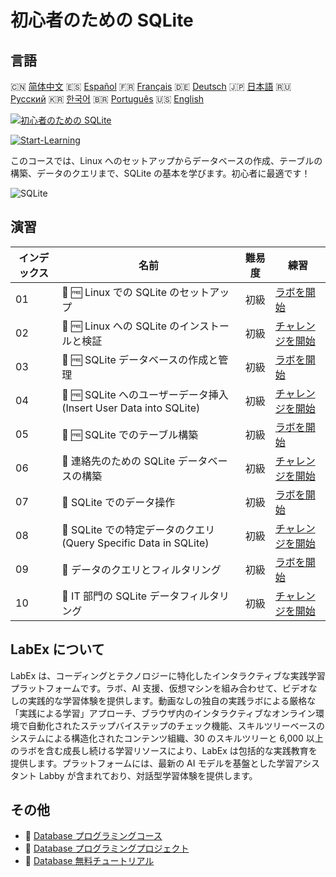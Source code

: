 # 初心者のための SQLite

## 言語

🇨🇳 [简体中文](README_zh.md) 🇪🇸 [Español](README_es.md) 🇫🇷 [Français](README_fr.md) 🇩🇪 [Deutsch](README_de.md) 🇯🇵 [日本語](README_ja.md) 🇷🇺 [Русский](README_ru.md) 🇰🇷 [한국어](README_ko.md) 🇧🇷 [Português](README_pt.md) 🇺🇸 [English](README.md) 

[![初心者のための SQLite](https://cover-creator.labex.io/sqlite-for-beginners.png?lang=ja)](https://labex.io/ja/courses/sqlite-for-beginners)

[![Start-Learning](https://img.shields.io/badge/Start-Learning-whitesmoke?style=for-the-badge)](https://labex.io/ja/courses/sqlite-for-beginners)

このコースでは、Linux へのセットアップからデータベースの作成、テーブルの構築、データのクエリまで、SQLite の基本を学びます。初心者に最適です！

![SQLite](https://img.shields.io/badge/SQLite-whitesmoke?style=for-the-badge&logo=sqlite)


## 演習

|   インデックス | 名前                                                               | 難易度   | 練習                                                                                                                            |
|----------------|--------------------------------------------------------------------|----------|---------------------------------------------------------------------------------------------------------------------------------|
|             01 | 📖 🆓 Linux での SQLite のセットアップ                             | 初級     | <a target='_blank' href='https://labex.io/ja/tutorials/sqlite-setting-up-sqlite-in-linux-552335'>ラボを開始</a>                 |
|             02 | 🎯 🆓 Linux への SQLite のインストールと検証                       | 初級     | <a target='_blank' href='https://labex.io/ja/tutorials/sqlite-install-and-verify-sqlite-on-linux-552579'>チャレンジを開始</a>   |
|             03 | 📖 🆓 SQLite データベースの作成と管理                              | 初級     | <a target='_blank' href='https://labex.io/ja/tutorials/sqlite-creating-and-managing-sqlite-databases-552337'>ラボを開始</a>     |
|             04 | 🎯 🆓 SQLite へのユーザーデータ挿入 (Insert User Data into SQLite) | 初級     | <a target='_blank' href='https://labex.io/ja/tutorials/insert-user-data-into-sqlite-552580'>チャレンジを開始</a>                |
|             05 | 📖 🆓 SQLite でのテーブル構築                                      | 初級     | <a target='_blank' href='https://labex.io/ja/tutorials/sqlite-building-tables-in-sqlite-552336'>ラボを開始</a>                  |
|             06 | 🎯  連絡先のための SQLite データベースの構築                       | 初級     | <a target='_blank' href='https://labex.io/ja/tutorials/sqlite-build-sqlite-database-for-contacts-552582'>チャレンジを開始</a>   |
|             07 | 📖  SQLite でのデータ操作                                          | 初級     | <a target='_blank' href='https://labex.io/ja/tutorials/sqlite-working-with-data-in-sqlite-552340'>ラボを開始</a>                |
|             08 | 🎯  SQLite での特定データのクエリ (Query Specific Data in SQLite)  | 初級     | <a target='_blank' href='https://labex.io/ja/tutorials/sqlite-query-specific-data-in-sqlite-552586'>チャレンジを開始</a>        |
|             09 | 📖  データのクエリとフィルタリング                                 | 初級     | <a target='_blank' href='https://labex.io/ja/tutorials/sqlite-querying-and-filtering-data-552338'>ラボを開始</a>                |
|             10 | 🎯  IT 部門の SQLite データフィルタリング                          | 初級     | <a target='_blank' href='https://labex.io/ja/tutorials/sqlite-filter-sqlite-data-for-it-department-552585'>チャレンジを開始</a> |

## LabEx について

LabEx は、コーディングとテクノロジーに特化したインタラクティブな実践学習プラットフォームです。ラボ、AI 支援、仮想マシンを組み合わせて、ビデオなしの実践的な学習体験を提供します。動画なしの独自の実践ラボによる厳格な「実践による学習」アプローチ、ブラウザ内のインタラクティブなオンライン環境で自動化されたステップバイステップのチェック機能、スキルツリーベースのシステムによる構造化されたコンテンツ組織、30 のスキルツリーと 6,000 以上のラボを含む成長し続ける学習リソースにより、LabEx は包括的な実践教育を提供します。プラットフォームには、最新の AI モデルを基盤とした学習アシスタント Labby が含まれており、対話型学習体験を提供します。

## その他

- 🔗 [Database プログラミングコース](https://github.com/labex-labs/awesome-programming-courses)
- 🔗 [Database プログラミングプロジェクト](https://github.com/labex-labs/awesome-programming-projects)
- 🔗 [Database 無料チュートリアル](https://github.com/labex-labs/database-free-tutorials)

